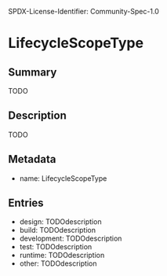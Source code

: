 SPDX-License-Identifier: Community-Spec-1.0

# LifecycleScopeType

## Summary

TODO

## Description

TODO

## Metadata

- name: LifecycleScopeType

## Entries

- design: TODOdescription
- build: TODOdescription
- development: TODOdescription
- test: TODOdescription
- runtime: TODOdescription
- other: TODOdescription
